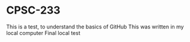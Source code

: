 # CPSC-233
This is a test, to understand the basics of GitHub
This was written in my local computer
Final local test
